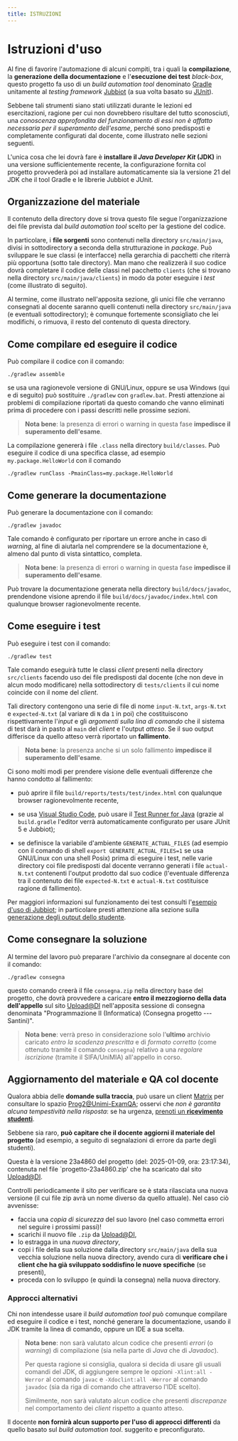 ```yaml
---
title: ISTRUZIONI
---
```


# Istruzioni d\'uso

Al fine di favorire l\'automazione di alcuni compiti, tra i quali la
**compilazione**, la **generazione della documentazione** e
l\'**esecuzione dei test** *black-box*, questo progetto fa uso di un
*build automation tool* denominato [Gradle](https://gradle.org/)
unitamente al *testing framework*
[Jubbiot](https://github.com/prog2-unimi/jubbiot) (a sua volta basato su
[JUnit](https://junit.org/junit5/)).

Sebbene tali strumenti siano stati utilizzati durante le lezioni ed
esercitazioni, ragione per cui non dovrebbero risultare del tutto
sconosciuti, una *conoscenza approfondita del funzionamento di essi non
è affatto necessaria per il superamento dell\'esame*, perché sono
predisposti e completamente configurati dal docente, come illustrato
nelle sezioni seguenti.

L\'unica cosa che lei dovrà fare è **installare il *Java Developer Kit*
(JDK)** in una versione sufficientemente recente, la configurazione
fornita col progetto provvederà poi ad installare automaticamente sia la
versione 21 del JDK che il tool Gradle e le librerie Jubbiot e JUnit.

## Organizzazione del materiale

Il contenuto della directory dove si trova questo file segue
l\'organizzazione dei file prevista dal *build automation tool* scelto
per la gestione del codice.

In particolare, i **file sorgenti** sono contenuti nella directory
`src/main/java`, divisi in sottodirectory a seconda della strutturazione
in *package*. Può sviluppare le sue classi (e interfacce) nella
gerarchia di pacchetti che riterrà più opportuna (sotto tale directory).
Man mano che realizzerà il suo codice dovrà completare il codice delle
classi nel pacchetto `clients` (che si trovano nella directory
`src/main/java/clients`) in modo da poter eseguire i *test* (come
illustrato di seguito).

Al termine, come illustrato nell\'apposita sezione, gli unici file che
verranno consegnati al docente saranno quelli contenuti nella directory
`src/main/java` (e eventuali sottodirectory); è comunque fortemente
sconsigliato che lei modifichi, o rimuova, il resto del contenuto di
questa directory.

## Come compilare ed eseguire il codice

Può compilare il codice con il comando:

```
./gradlew assemble
```

se usa una ragionevole versione di GNU/Linux, oppure se usa Windows (qui
e di seguito) può sostituire `./gradlew` con `gradlew.bat`. Presti
attenzione ai problemi di compilazione riportati da questo comando che
vanno eliminati prima di procedere con i passi descritti nelle prossime
sezioni.

> **Nota bene**: la presenza di errori o warning in questa fase
> **impedisce il superamento dell\'esame**.

La compilazione genererà i file `.class` nella directory
`build/classes`. Può eseguire il codice di una specifica classe, ad
esempio `my.package.HelloWorld` con il comando

```
./gradlew runClass -PmainClass=my.package.HelloWorld
```

## Come generare la documentazione

Può generare la documentazione con il comando:

```
./gradlew javadoc
```

Tale comando è configurato per riportare un errore anche in caso di
*warning*, al fine di aiutarla nel comprendere se la documentazione è,
almeno dal punto di vista sintattico, completa.

> **Nota bene**: la presenza di errori o warning in questa fase
> **impedisce il superamento dell\'esame**.

Può trovare la documentazione generata nella directory
`build/docs/javadoc`, prendendone visione aprendo il file
`build/docs/javadoc/index.html` con qualunque browser ragionevolmente
recente.

## Come eseguire i test

Può eseguire i test con il comando:

```
./gradlew test
```

Tale comando eseguirà tutte le classi *client* presenti nella directory
`src/clients` facendo uso dei file predisposti dal docente (che non deve
in alcun modo modificare) nella sottodirectory di `tests/clients` il cui
nome coincide con il nome del *client*.

Tali directory contengono una serie di file di nome `input-N.txt`,
`args-N.txt` e `expected-N.txt` (al variare di `N` da `1` in poi) che
costituiscono rispettivamente l\'*input* e gli *argomenti sulla lina di
comando* che il sistema di test darà in pasto al `main` del *client* e
l\'output *atteso*. Se il suo output differisce da quello atteso verrà
riportato un **fallimento**.

> **Nota bene**: la presenza anche si un solo fallimento **impedisce il
> superamento dell\'esame**.

Ci sono molti modi per prendere visione delle eventuali differenze che
hanno condotto al fallimento:

-   può aprire il file `build/reports/tests/test/index.html` con
    qualunque browser ragionevolmente recente,

-   se usa [Visual Studio Code](https://code.visualstudio.com/), può
    usare il [Test Runner for
    Java](https://marketplace.visualstudio.com/items?itemName=vscjava.vscode-java-test)
    (grazie al `build.gradle` l\'editor verrà automaticamente
    configurato per usare JUnit 5 e Jubbiot);

-   se definisce la variabile d\'ambiente `GENERATE_ACTUAL_FILES` (ad
    esempio con il comando di shell `export GENERATE_ACTUAL_FILES=1` se
    usa GNU/Linux con una shell Posix) prima di eseguire i test, nelle
    varie directory coi file predisposti dal docente verranno generati i
    file `actual-N.txt` contenenti l\'output prodotto dal suo codice
    (l\'eventuale differenza tra il contenuto dei file `expected-N.txt`
    e `actual-N.txt` costituisce ragione di fallimento).

Per maggiori informazioni sul funzionamento dei test consulti
l\'[esempio d\'uso di
Jubbiot](https://github.com/prog2-unimi/jubbiot/blob/master/README.md#example);
in particolare presti attenzione alla sezione sulla [generazione degli
output dello
studente](https://github.com/prog2-unimi/jubbiot/blob/master/README.md#generating-actual-outputs).

## Come consegnare la soluzione

Al termine del lavoro può preparare l\'archivio da consegnare al docente
con il comando:

```
./gradlew consegna
```

questo comando creerà il file `consegna.zip` nella directory base del
progetto, che dovrà provvedere a caricare **entro il mezzogiorno della
data dell\'appello** sul sito [Upload@DI](https://upload.di.unimi.it/)
nell\'apposita sessione di consegna denominata \"Programmazione II
(Informatica) (Consegna progetto --- Santini)\".

> **Nota bene**: verrà preso in considerazione solo l\'**ultimo**
> archivio caricato *entro la scadenza prescritta* e di *formato
> corretto* (come ottenuto tramite il comando `consegna`) relativo a una
> *regolare iscrizione* (tramite il SIFA/UniMIA) all\'appello in corso.

## Aggiornamento del materiale e QA col docente

Qualora abbia delle **domande sulla traccia**, può usare un client
[Matrix](https://matrix.org/) per consultare lo spazio
[Prog2@Unimi-ExamQA](https://matrix.to/#/#prog2@unimi-examqa:gitter.im);
osservi che *non è garantita alcuna tempestività nella risposta*: se ha
urgenza, [prenoti un **ricevimento
studenti**](https://cal.com/mapio/ricevimento).

Sebbene sia raro, **può capitare che il docente aggiorni il materiale
del progetto** (ad esempio, a seguito di segnalazioni di errore da parte
degli studenti).

Questa è la versione 23a4860 del progetto (del: 2025-01-09, ora:
23:17:34), contenuta nel file \`progetto-23a4860.zip\' che ha scaricato
dal sito [Upload@DI](https://upload.di.unimi.it/).

Controlli periodicamente il sito per verificare se è stata rilasciata
una nuova versione (il cui file zip avrà un nome diverso da quello
attuale). Nel caso ciò avvenisse:

-   faccia una *copia di sicurezza* del suo lavoro (nel caso commetta
    errori nel seguire i prossimi passi)!
-   scarichi il nuovo file `.zip` da
    [Upload@DI](https://upload.di.unimi.it/),
-   lo estragga in una *nuova directory*,
-   copi i file della sua soluzione dalla directory `src/main/java`
    della sua vecchia soluzione nella nuova directory, avendo cura di
    **verificare che i client che ha già sviluppato soddisfino le nuove
    specifiche** (se presenti),
-   proceda con lo sviluppo (e quindi la consegna) nella nuova
    directory.

### Approcci alternativi

Chi non intendesse usare il *build automation tool* può comunque
compilare ed eseguire il codice e i test, nonché generare la
documentazione, usando il JDK tramite la linea di comando, oppure un IDE
a sua scelta.

> **Nota bene**: non sarà valutato alcun codice che presenti *errori* (o
> *warning*) di compilazione (sia nella parte di *Java* che di
> *Javadoc*).
>
> Per questa ragione si consiglia, qualora si decida di usare gli usuali
> comandi del JDK, di aggiungere sempre le opzioni `-Xlint:all -Werror`
> al comando `javac` e `-Xdoclint:all -Werror` al comando `javadoc` (sia
> da riga di comando che attraverso l\'IDE scelto).
>
> Similmente, non sarà valutato alcun codice che presenti *discrepanze*
> nel comportamento dei *client* rispetto a quanto atteso.

Il docente **non fornirà alcun supporto per l\'uso di approcci
differenti** da quello basato sul *build automation tool*. suggerito e
preconfigurato.
